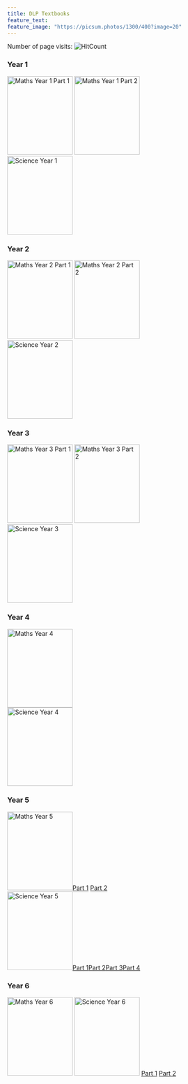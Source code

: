 ```yaml
---
title: DLP Textbooks
feature_text: 
feature_image: "https://picsum.photos/1300/400?image=20"
---
```


Number of page visits: ![HitCount](https://hits.dwyl.com/multilingual-malaysian/SRJKC_resources.svg?style=flat)

### Year 1
<a href="https://drive.google.com/file/d/1D7CP-v2nqBMuep9sF2tg-gIdx-Tgp47R/view?usp=share_link" target="_blank"><img src="/SRJKC_resources/assets/images/maths1_p1.png" alt="Maths Year 1 Part 1" width="150" height="180"></a>
<a href="https://drive.google.com/file/d/1JsHCYVefe5i_-VmPZTfBSNJmb-G9Hu04/view?usp=share_link" target="_blank"><img src="/SRJKC_resources/assets/images/maths1_p2.png" alt="Maths Year 1 Part 2" width="150" height="180"></a>\
<a href="https://drive.google.com/file/d/18VWq0EUq7XkeTVtBb13URWn4ahRxnhun/view?usp=share_link" target="_blank"><img src="/SRJKC_resources/assets/images/science1.png" alt="Science Year 1" width="150" height="180"></a>

### Year 2
<a href="https://drive.google.com/file/d/1BF8IhqIJbxLn2O0_7LlogfOWGNStI3eC/view?usp=share_link" target="_blank"><img src="/SRJKC_resources/assets/images/maths2_p1.png" alt="Maths Year 2 Part 1" width="150" height="180"></a>
<a href="https://drive.google.com/file/d/1UWqP0yqwSrHRFZH01Sc0ab97U_IVcebD/view" target="_blank"><img src="/SRJKC_resources/assets/images/maths2_p2.png" alt="Maths Year 2 Part 2" width="150" height="180"></a>\
<a href="https://gurubesar.my/wp-content/uploads/2020/10/Science_Year_2.pdf" target="_blank"><img src="/SRJKC_resources/assets/images/science2.png" alt="Science Year 2" width="150" height="180"></a>

### Year 3
<a href="https://drive.google.com/file/d/1yX3cuukykQGZS26fDevg5Xh91xZ897K5/view?usp=share_link" target="_blank"><img src="/SRJKC_resources/assets/images/maths3_p1.png" alt="Maths Year 3 Part 1" width="150" height="180"></a>
<a href="https://drive.google.com/file/d/1oxbqZTUlWDYQTdvUFOvj9WlfPaQXlj1C/view" target="_blank"><img src="/SRJKC_resources/assets/images/maths3_p2.png" alt="Maths Year 3 Part 2" width="150" height="180"></a>\
<a href="https://gurubesar.my/wp-content/uploads/2020/02/438477802-Science-Year-3-DLP-Text-KSSR-Semakan-1.pdf" target="_blank"><img src="/SRJKC_resources/assets/images/science3.png" alt="Science Year 3" width="150" height="180"></a>

### Year 4
<a href="https://drive.google.com/file/d/1M2LXRtUMjiCot0VTV5haSaV8q-qxnozh/view" target="_blank"><img src="/SRJKC_resources/assets/images/maths4.png" alt="Maths Year 4" width="150" height="180"></a>\
<a href="https://gurubesar.my/wp-content/uploads/2020/07/Science_Year_4_compressed.pdf" target="_blank"><img src="/SRJKC_resources/assets/images/science4.png" alt="Science Year 4" width="150" height="180"></a>

### Year 5
<img src="/SRJKC_resources/assets/images/maths5.png" alt="Maths Year 5" width="150" height="180"><a href="https://drive.google.com/file/d/1FJAIvBZqbgVEtJv7bPgZBL3oOC7ccf0D/view" target="_blank">Part 1</a>   <a href="https://drive.google.com/file/d/15GOvVoec5cdKr4TRIlRVMzUTbMCRSvQG/view" target="_blank">Part 2</a>\
<img src="/SRJKC_resources/assets/images/science5.png" alt="Science Year 5" width="150" height="180"><a href="https://gurubesar.my/wp-content/uploads/2021/03/SCIENCE-Y5-1-OF-4.pdf" target="_blank">Part 1</a><a href="https://drive.google.com/u/0/uc?id=1Tu_w4I8iq1g7O3S-mzTdFDuKLVkgbdl7&export=download" target="_blank">Part 2</a><a href="https://gurubesar.my/wp-content/uploads/2021/03/SCIENCE-Y5-3-OF-4.pdf" target="_blank">Part 3</a><a href="https://gurubesar.my/wp-content/uploads/2021/03/SCIENCE-Y5-4-OF-4.pdf" target="_blank">Part 4</a>

### Year 6
<a href="https://gurubesar.my/wp-content/uploads/2022/03/MATHEMATICS-Y6-SK-SEMAKAN-2017.pdf" target="_blank"><img src="/SRJKC_resources/assets/images/maths6.png" alt="Maths Year 6" width="150" height="180"></a>
 <img src="/SRJKC_resources/assets/images/science6.png" alt="Science Year 6" width="150" height="180"> <a href="https://gurubesar.my/wp-content/uploads/2022/03/SCIENCE-Y6-SK-SEMAKAN-2017-PART-1.pdf" target="_blank">Part 1</a>     <a href="https://gurubesar.my/wp-content/uploads/2022/03/SCIENCE-Y6-SK-SEMAKAN-2017-PART-2.pdf" target="_blank">Part 2</a>

